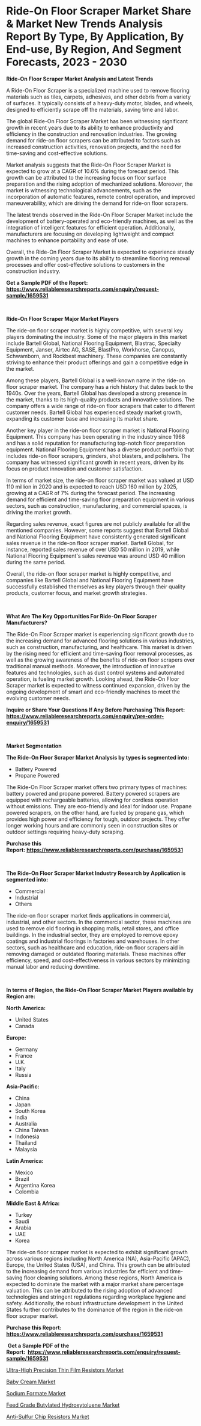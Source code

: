 <p><h1>Ride-On Floor Scraper Market Share & Market New Trends Analysis Report By Type, By Application, By End-use, By Region, And Segment Forecasts, 2023 - 2030</h1></p><p><strong>Ride-On Floor Scraper Market Analysis and Latest Trends</strong></p>
<p><p>A Ride-On Floor Scraper is a specialized machine used to remove flooring materials such as tiles, carpets, adhesives, and other debris from a variety of surfaces. It typically consists of a heavy-duty motor, blades, and wheels, designed to efficiently scrape off the materials, saving time and labor.</p><p>The global Ride-On Floor Scraper Market has been witnessing significant growth in recent years due to its ability to enhance productivity and efficiency in the construction and renovation industries. The growing demand for ride-on floor scrapers can be attributed to factors such as increased construction activities, renovation projects, and the need for time-saving and cost-effective solutions.</p><p>Market analysis suggests that the Ride-On Floor Scraper Market is expected to grow at a CAGR of 10.6% during the forecast period. This growth can be attributed to the increasing focus on floor surface preparation and the rising adoption of mechanized solutions. Moreover, the market is witnessing technological advancements, such as the incorporation of automatic features, remote control operation, and improved maneuverability, which are driving the demand for ride-on floor scrapers.</p><p>The latest trends observed in the Ride-On Floor Scraper Market include the development of battery-operated and eco-friendly machines, as well as the integration of intelligent features for efficient operation. Additionally, manufacturers are focusing on developing lightweight and compact machines to enhance portability and ease of use.</p><p>Overall, the Ride-On Floor Scraper Market is expected to experience steady growth in the coming years due to its ability to streamline flooring removal processes and offer cost-effective solutions to customers in the construction industry.</p></p>
<p><strong>Get a Sample PDF of the Report:&nbsp; <a href="https://www.reliableresearchreports.com/enquiry/request-sample/1659531">https://www.reliableresearchreports.com/enquiry/request-sample/1659531</a></strong></p>
<p>&nbsp;</p>
<p><strong>Ride-On Floor Scraper Major Market Players</strong></p>
<p><p>The ride-on floor scraper market is highly competitive, with several key players dominating the industry. Some of the major players in this market include Bartell Global, National Flooring Equipment, Blastrac, Specialty Equipment, Janser, Airtec AG, SASE, BlastPro, Workhorse, Canopus, Schwamborn, and Rockbest machinery. These companies are constantly striving to enhance their product offerings and gain a competitive edge in the market.</p><p>Among these players, Bartell Global is a well-known name in the ride-on floor scraper market. The company has a rich history that dates back to the 1940s. Over the years, Bartell Global has developed a strong presence in the market, thanks to its high-quality products and innovative solutions. The company offers a wide range of ride-on floor scrapers that cater to different customer needs. Bartell Global has experienced steady market growth, expanding its customer base and increasing its market share.</p><p>Another key player in the ride-on floor scraper market is National Flooring Equipment. This company has been operating in the industry since 1968 and has a solid reputation for manufacturing top-notch floor preparation equipment. National Flooring Equipment has a diverse product portfolio that includes ride-on floor scrapers, grinders, shot blasters, and polishers. The company has witnessed significant growth in recent years, driven by its focus on product innovation and customer satisfaction.</p><p>In terms of market size, the ride-on floor scraper market was valued at USD 110 million in 2020 and is expected to reach USD 160 million by 2025, growing at a CAGR of 7% during the forecast period. The increasing demand for efficient and time-saving floor preparation equipment in various sectors, such as construction, manufacturing, and commercial spaces, is driving the market growth.</p><p>Regarding sales revenue, exact figures are not publicly available for all the mentioned companies. However, some reports suggest that Bartell Global and National Flooring Equipment have consistently generated significant sales revenue in the ride-on floor scraper market. Bartell Global, for instance, reported sales revenue of over USD 50 million in 2019, while National Flooring Equipment's sales revenue was around USD 40 million during the same period.</p><p>Overall, the ride-on floor scraper market is highly competitive, and companies like Bartell Global and National Flooring Equipment have successfully established themselves as key players through their quality products, customer focus, and market growth strategies.</p></p>
<p>&nbsp;</p>
<p><strong>What Are The Key Opportunities For Ride-On Floor Scraper Manufacturers?</strong></p>
<p><p>The Ride-On Floor Scraper market is experiencing significant growth due to the increasing demand for advanced flooring solutions in various industries, such as construction, manufacturing, and healthcare. This market is driven by the rising need for efficient and time-saving floor removal processes, as well as the growing awareness of the benefits of ride-on floor scrapers over traditional manual methods. Moreover, the introduction of innovative features and technologies, such as dust control systems and automated operation, is fueling market growth. Looking ahead, the Ride-On Floor Scraper market is expected to witness continued expansion, driven by the ongoing development of smart and eco-friendly machines to meet the evolving customer needs.</p></p>
<p><strong>Inquire or Share Your Questions If Any Before Purchasing This Report: <a href="https://www.reliableresearchreports.com/enquiry/pre-order-enquiry/1659531">https://www.reliableresearchreports.com/enquiry/pre-order-enquiry/1659531</a></strong></p>
<p>&nbsp;</p>
<p><strong>Market Segmentation</strong></p>
<p><strong>The Ride-On Floor Scraper Market Analysis by types is segmented into:</strong></p>
<p><ul><li>Battery Powered</li><li>Propane Powered</li></ul></p>
<p><p>The Ride-On Floor Scraper market offers two primary types of machines: battery powered and propane powered. Battery powered scrapers are equipped with rechargeable batteries, allowing for cordless operation without emissions. They are eco-friendly and ideal for indoor use. Propane powered scrapers, on the other hand, are fueled by propane gas, which provides high power and efficiency for tough, outdoor projects. They offer longer working hours and are commonly seen in construction sites or outdoor settings requiring heavy-duty scraping.</p></p>
<p><strong>Purchase this Report:&nbsp;<a href="https://www.reliableresearchreports.com/purchase/1659531">https://www.reliableresearchreports.com/purchase/1659531</a></strong></p>
<p>&nbsp;</p>
<p><strong>The Ride-On Floor Scraper Market Industry Research by Application is segmented into:</strong></p>
<p><ul><li>Commercial</li><li>Industrial</li><li>Others</li></ul></p>
<p><p>The ride-on floor scraper market finds applications in commercial, industrial, and other sectors. In the commercial sector, these machines are used to remove old flooring in shopping malls, retail stores, and office buildings. In the industrial sector, they are employed to remove epoxy coatings and industrial floorings in factories and warehouses. In other sectors, such as healthcare and education, ride-on floor scrapers aid in removing damaged or outdated flooring materials. These machines offer efficiency, speed, and cost-effectiveness in various sectors by minimizing manual labor and reducing downtime.</p></p>
<p>&nbsp;</p>
<p><strong>In terms of Region, the Ride-On Floor Scraper Market Players available by Region are:</strong></p>
<p>
    <p> <strong> North America: </strong>
        <ul>
            <li>United States</li>
            <li>Canada</li>
        </ul>
        </p> 
    <p> <strong> Europe: </strong>
        <ul>
            <li>Germany</li>
            <li>France</li>
            <li>U.K.</li>
            <li>Italy</li>
            <li>Russia</li>
        </ul>
        </p> 
    <p> <strong> Asia-Pacific: </strong>
        <ul>
            <li>China</li>
            <li>Japan</li>
            <li>South Korea</li>
            <li>India</li>
            <li>Australia</li>
            <li>China Taiwan</li>
            <li>Indonesia</li>
            <li>Thailand</li>
            <li>Malaysia</li>
        </ul>
        </p> 
    <p> <strong> Latin America: </strong>
        <ul>
            <li>Mexico</li>
            <li>Brazil</li>
            <li>Argentina Korea</li>
            <li>Colombia</li>
        </ul>
        </p> 
    <p> <strong> Middle East & Africa: </strong>
        <ul>
            <li>Turkey</li>
            <li>Saudi</li>
            <li>Arabia</li>
            <li>UAE</li>
            <li>Korea</li>
        </ul>
    </p>
    </p>
<p><p>The ride-on floor scraper market is expected to exhibit significant growth across various regions including North America (NA), Asia-Pacific (APAC), Europe, the United States (USA), and China. This growth can be attributed to the increasing demand from various industries for efficient and time-saving floor cleaning solutions. Among these regions, North America is expected to dominate the market with a major market share percentage valuation. This can be attributed to the rising adoption of advanced technologies and stringent regulations regarding workplace hygiene and safety. Additionally, the robust infrastructure development in the United States further contributes to the dominance of the region in the ride-on floor scraper market.</p></p>
<p><strong>Purchase this Report: <a href="https://www.reliableresearchreports.com/purchase/1659531">https://www.reliableresearchreports.com/purchase/1659531</a></strong></p>
<p>&nbsp;<strong>Get a Sample PDF of the Report:&nbsp;&nbsp;<a href="https://www.reliableresearchreports.com/enquiry/request-sample/1659531">https://www.reliableresearchreports.com/enquiry/request-sample/1659531</a></strong></p>
<p><strong></strong></p>
<p><p><a href="https://www.linkedin.com/pulse/ultra-high-precision-thin-film-resistors-market-size-2023/">Ultra-High Precision Thin Film Resistors Market</a></p><p><a href="https://medium.com/@jhonwin654/baby-cream-market-size-growth-forecast-2023-2030-555d6c9ba0bb">Baby Cream Market</a></p><p><a href="https://medium.com/@grab.track.out/sodium-formate-market-size-growth-forecast-2023-2030-8b14f2c246df">Sodium Formate Market</a></p><p><a href="https://www.linkedin.com/pulse/feed-grade-butylated-hydroxytoluene-market-challenges-opportunities/">Feed Grade Butylated Hydroxytoluene Market</a></p><p><a href="https://www.linkedin.com/pulse/anti-sulfur-chip-resistors-market-share-amp-new-trends/">Anti-Sulfur Chip Resistors Market</a></p></p>